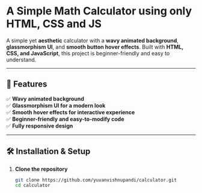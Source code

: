 # A Simple Math Calculator using only HTML, CSS and JS

A simple yet **aesthetic** calculator with a **wavy animated background**, **glassmorphism UI**, and **smooth button hover effects**. Built with **HTML, CSS, and JavaScript**, this project is beginner-friendly and easy to understand.  

---

## 🚀 Features  
✅ **Wavy animated background**  
✅ **Glassmorphism UI for a modern look**  
✅ **Smooth hover effects for interactive experience**  
✅ **Beginner-friendly and easy-to-modify code**  
✅ **Fully responsive design**  

---

## 🛠️ Installation & Setup  

1. **Clone the repository**  
   ```sh
   git clone https://github.com/yuvanvishnupandi/calculator.git
   cd calculator
